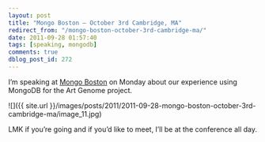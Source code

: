 ```yaml
---
layout: post
title: "Mongo Boston – October 3rd Cambridge, MA"
redirect_from: "/mongo-boston-october-3rd-cambridge-ma/"
date: 2011-09-28 01:57:40
tags: [speaking, mongodb]
comments: true
dblog_post_id: 272
---
```

I’m speaking at [Mongo Boston](https://www.mongodb.com/events/mongo-boston-2011) on Monday about our experience using MongoDB for the Art Genome project.

![]({{ site.url }}/images/posts/2011/2011-09-28-mongo-boston-october-3rd-cambridge-ma/image_11.jpg)

LMK if you’re going and if you’d like to meet, I’ll be at the conference all day.

